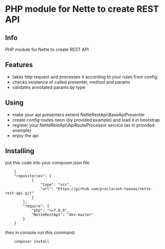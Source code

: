PHP module for Nette to create REST API
=======================================

Info
----
PHP module for Nette to create REST API

Features
--------
- takes http request and processes it according to your rules from config
- checks existence of called presenter, method and params
- validates annotated params by type

Using
-----
- make your api presenters extend NetteRestApi\BaseApiPresenter
- create config routes.neon (by provided example) and load it in bootstrap
- register your NetteRestApi\ApiRouteProcessor service (as in provided example)
- enjoy the api

Installing
----------

put this code into your composer.json file:

        {
        "repositories": [
                {
                    "type": "vcs",
                    "url": "https://github.com/proclarush-teonas/nette-rest-api.git"
                }
            ],
            "require": {
                "php": ">=7.0.0",
                "NetteRestApi": "dev-master"
            }
        }

then in console run this command:

        composer install

